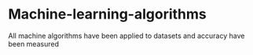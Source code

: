 # Machine-learning-algorithms
All machine algorithms have been applied to datasets and accuracy have been measured 
